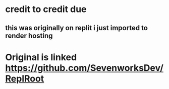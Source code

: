 # credit to credit due  
## this was originally on replit i just imported to render hosting 

# Original is linked https://github.com/SevenworksDev/ReplRoot
